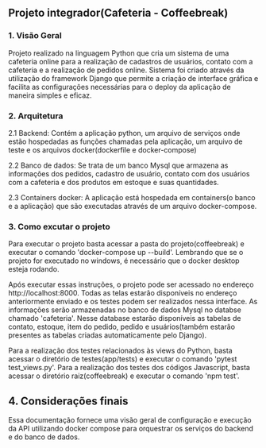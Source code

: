 ## Projeto integrador(Cafeteria - Coffeebreak)

### 1. Visão Geral 
Projeto realizado na linguagem Python que cria um sistema de uma cafeteria online para a realização de cadastros de usuários, contato com a cafeteria e a realização de pedidos online.
Sistema foi criado através da utilização do framework Django que permite a criação de interface gráfica e facilita as configurações necessárias para o deploy da aplicação de maneira
simples e eficaz. 

### 2. Arquitetura
2.1 Backend: Contém a aplicação python, um arquivo de serviços onde estão hospedadas as funções chamadas pela aplicação, um arquivo de teste e os arquivos docker(dockerfile e docker-compose)

2.2 Banco de dados: Se trata de um banco Mysql que armazena as informações dos pedidos, cadastro de usuário, contato com dos usuários com a cafeteria e dos produtos em estoque e suas quantidades.

2.3 Containers docker: A aplicação está hospedada em containers(o banco e a aplicação) que são executadas através de um arquivo docker-compose.

### 3. Como excutar o projeto
Para executar o projeto basta acessar a pasta do projeto(coffeebreak) e executar o comando 'docker-compose up --build'. Lembrando que se o projeto for executado no windows, é necessário que o docker desktop esteja rodando.

Após executar essas instruções, o projeto pode ser acessado no endereço http://localhost:8000. Todas as telas estarão disponíveis no endereço anteriormente enviado e os testes podem ser realizados nessa interface.
As informações serão armazenadas no banco de dados Mysql no databse chamado 'cafeteria'. Nesse database estarão disponíveis as tabelas de contato, estoque, item do pedido, pedido e usuários(também estarão presentes
as tabelas criadas automaticamente pelo Django).

Para a realização dos testes relacionados às views do Python, basta acessar o diretório de testes(app/tests) e executar o comando 'pytest test_views.py'. Para a realização dos testes dos códigos Javascript,
basta acessar o diretório raiz(coffeebreak) e executar o comando 'npm test'.

## 4. Considerações finais
Essa documentação fornece uma visão geral de configuração e execução da API utilizando docker compose para orquestrar os serviços do backend e do banco de dados.

